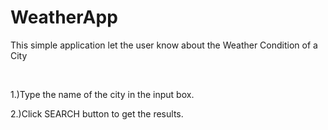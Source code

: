# WeatherApp
<p>This simple application let the user know about the Weather Condition of a City<p><br>
<p>1.)Type the name of the city in the input box.<p>
 <p>2.)Click SEARCH button to get the results.<p>

